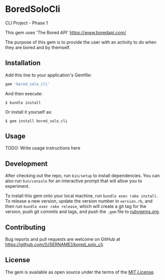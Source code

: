 # BoredSoloCli

CLI Project - Phase 1

This gem uses 'The Bored API' https://www.boredapi.com/ 

The purpose of this gem is to provide the user with an activity to do when they are bored and by themself.

## Installation

Add this line to your application's Gemfile:

```ruby
gem 'bored_solo_cli'
```

And then execute:

    $ bundle install

Or install it yourself as:

    $ gem install bored_solo_cli

## Usage

TODO: Write usage instructions here

## Development

After checking out the repo, run `bin/setup` to install dependencies. You can also run `bin/console` for an interactive prompt that will allow you to experiment.

To install this gem onto your local machine, run `bundle exec rake install`. To release a new version, update the version number in `version.rb`, and then run `bundle exec rake release`, which will create a git tag for the version, push git commits and tags, and push the `.gem` file to [rubygems.org](https://rubygems.org).

## Contributing

Bug reports and pull requests are welcome on GitHub at https://github.com/[USERNAME]/bored_solo_cli.


## License

The gem is available as open source under the terms of the [MIT License](https://opensource.org/licenses/MIT).
